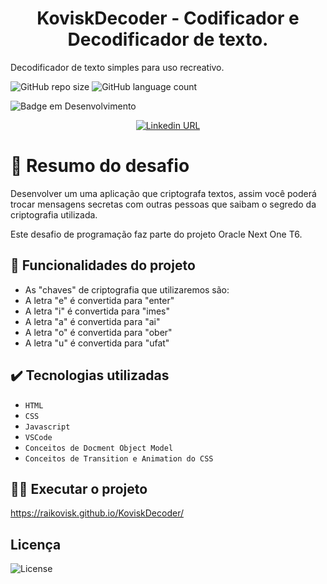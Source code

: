 <h1 align="center"> KoviskDecoder - Codificador e Decodificador de texto. </h1>

Decodificador de texto simples para uso recreativo.


![GitHub repo size](https://img.shields.io/github/repo-size/raikovisk/KoviskDecoder)
![GitHub language count](https://img.shields.io/github/languages/count/raikovisk/KoviskDecoder)


![Badge em Desenvolvimento](http://img.shields.io/static/v1?label=STATUS&message=FINALIZADO&color=GREEN&style=for-the-badge)

<div align="center">
  <a href="https://www.linkedin.com/in/almeidaraisson/"><img alt="Linkedin URL" src="https://img.shields.io/twitter/url?label=Conecte-se comigo&logo=linkedin&style=social&url=https%3A%2F%2Fwww.linkedin.com%2Fin%2almeidaraisson"></a>
</div>

# 📑 Resumo do desafio
Desenvolver um uma aplicação que criptografa textos, assim você poderá trocar mensagens secretas com outras pessoas que saibam o segredo da criptografia utilizada.

Este desafio de programação faz parte do projeto Oracle Next One T6.


## 🔨 Funcionalidades do projeto

- As "chaves" de criptografia que utilizaremos são:
- A letra "e" é convertida para "enter"
- A letra "i" é convertida para "imes"
- A letra "a" é convertida para "ai"
- A letra "o" é convertida para "ober"
- A letra "u" é convertida para "ufat"


## ✔️ Tecnologias utilizadas

- ``HTML``
- ``CSS``
- ``Javascript``
- ``VSCode``
- ``Conceitos de Docment Object Model``
- ``Conceitos de Transition e Animation do CSS``


## 👨‍💻 Executar o projeto

https://raikovisk.github.io/KoviskDecoder/


## Licença

![License](https://img.shields.io/github/license/Aliine98/decodificador?style=for-the-badge)


